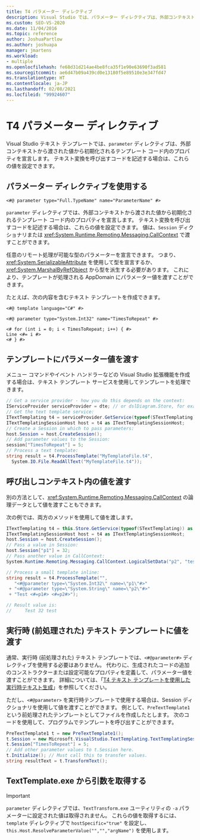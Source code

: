 ```yaml
---
title: T4 パラメーター ディレクティブ
description: Visual Studio では、パラメーター ディレクティブは、外部コンテキストから渡された値から初期化されるテンプレート コード内のプロパティを宣言します。
ms.custom: SEO-VS-2020
ms.date: 11/04/2016
ms.topic: reference
author: JoshuaPartlow
ms.author: joshuapa
manager: jmartens
ms.workload:
- multiple
ms.openlocfilehash: fe68d31d214ae4be8fca35f1e90e63690f3ad581
ms.sourcegitcommit: ae6d47b09a439cd0e13180f5e89510e3e347fd47
ms.translationtype: HT
ms.contentlocale: ja-JP
ms.lasthandoff: 02/08/2021
ms.locfileid: "99924607"
---
```

# <a name="t4-parameter-directive"></a>T4 パラメーター ディレクティブ

Visual Studio テキスト テンプレートでは、`parameter` ディレクティブは、外部コンテキストから渡された値から初期化されるテンプレート コード内のプロパティを宣言します。 テキスト変換を呼び出すコードを記述する場合は、これらの値を設定できます。

## <a name="using-the-parameter-directive"></a>パラメーター ディレクティブを使用する

```
<#@ parameter type="Full.TypeName" name="ParameterName" #>
```

 `parameter` ディレクティブでは、外部コンテキストから渡された値から初期化されるテンプレート コード内のプロパティを宣言します。 テキスト変換を呼び出すコードを記述する場合は、これらの値を設定できます。 値は、`Session` ディクショナリまたは <xref:System.Runtime.Remoting.Messaging.CallContext> で渡すことができます。

 任意のリモート処理が可能な型のパラメーターを宣言できます。 つまり、<xref:System.SerializableAttribute> を使用して型を宣言するか、<xref:System.MarshalByRefObject> から型を派生する必要があります。 これにより、テンプレートが処理される AppDomain にパラメーター値を渡すことができます。

 たとえば、次の内容を含むテキスト テンプレートを作成できます。

```
<#@ template language="C#" #>

<#@ parameter type="System.Int32" name="TimesToRepeat" #>

<# for (int i = 0; i < TimesToRepeat; i++) { #>
Line <#= i #>
<# } #>
```

## <a name="passing-parameter-values-to-a-template"></a>テンプレートにパラメーター値を渡す
 メニュー コマンドやイベント ハンドラーなどの Visual Studio 拡張機能を作成する場合は、テキスト テンプレート サービスを使用してテンプレートを処理できます。

```csharp
// Get a service provider - how you do this depends on the context:
IServiceProvider serviceProvider = dte; // or dslDiagram.Store, for example
// Get the text template service:
ITextTemplating t4 = serviceProvider.GetService(typeof(STextTemplating)) as ITextTemplating;
ITextTemplatingSessionHost host = t4 as ITextTemplatingSessionHost;
// Create a Session in which to pass parameters:
host.Session = host.CreateSession();
// Add parameter values to the Session:
session["TimesToRepeat"] = 5;
// Process a text template:
string result = t4.ProcessTemplate("MyTemplateFile.t4",
  System.IO.File.ReadAllText("MyTemplateFile.t4"));
```

## <a name="passing-values-in-the-call-context"></a>呼び出しコンテキスト内の値を渡す
 別の方法として、<xref:System.Runtime.Remoting.Messaging.CallContext> の論理データとして値を渡すこともできます。

 次の例では、両方のメソッドを使用して値を渡します。

```csharp
ITextTemplating t4 = this.Store.GetService(typeof(STextTemplating)) as ITextTemplating;
ITextTemplatingSessionHost host = t4 as ITextTemplatingSessionHost;
host.Session = host.CreateSession();
// Pass a value in Session:
host.Session["p1"] = 32;
// Pass another value in CallContext:
System.Runtime.Remoting.Messaging.CallContext.LogicalSetData("p2", "test");

// Process a small template inline:
string result = t4.ProcessTemplate("",
   "<#@parameter type=\"System.Int32\" name=\"p1\"#>"
 + "<#@parameter type=\"System.String\" name=\"p2\"#>"
 + "Test <#=p1#> <#=p2#>");

// Result value is:
//     Test 32 test
```

## <a name="passing-values-to-a-run-time-preprocessed-text-template"></a>実行時 (前処理された) テキスト テンプレートに値を渡す
 通常、実行時 (前処理された) テキスト テンプレートでは、`<#@parameter#>` ディレクティブを使用する必要はありません。 代わりに、生成されたコードの追加のコンストラクターまたは設定可能なプロパティを定義して、パラメーター値を渡すことができます。 詳細については、「[T4 テキスト テンプレートを使用した実行時テキスト生成](../modeling/run-time-text-generation-with-t4-text-templates.md)」を参照してください。

 ただし、`<#@parameter>` を実行時テンプレートで使用する場合は、Session ディクショナリを使用して値を渡すことができます。 例として、`PreTextTemplate1` という前処理されたテンプレートとしてファイルを作成したとします。 次のコードを使用して、プログラムでテンプレートを呼び出すことができます。

```csharp
PreTextTemplate1 t = new PreTextTemplate1();
t.Session = new Microsoft.VisualStudio.TextTemplating.TextTemplatingSession();
t.Session["TimesToRepeat"] = 5;
// Add other parameter values to t.Session here.
t.Initialize(); // Must call this to transfer values.
string resultText = t.TransformText();
```

## <a name="obtaining-arguments-from-texttemplateexe"></a>TextTemplate.exe から引数を取得する

> [!IMPORTANT]
> `parameter` ディレクティブでは、`TextTransform.exe` ユーティリティの `-a` パラメーターに設定された値は取得されません。 これらの値を取得するには、`template` ディレクティブで `hostSpecific="true"` を設定し、`this.Host.ResolveParameterValue("","","argName")` を使用します。
